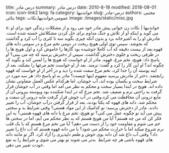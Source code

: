 title: درس مادر
summary: درس مادر
date: 2010-8-18
modified: 2018-08-01
icon:  icon-link2
lang: fa
category: خواندنیها
slug: درس-مادر
authors: مجتبی بنائی
tags: عمومی,خواندنیها,نکات
image: /images/static/misc.jpg

s: خواندنیها | نکات    زن جوانی پیش مادر خود می رود و از مشکلات زندگی خود برای او می گوید و اینکه او از تلاش و جنگ مداوم برای حل کردن مشکلاتش خسته شده است.    مادرش او را به آشپزخانه برد و بدون آنکه چیزی بگوید سه تا کتری را آب کرد و گذاشت که بجوشد.    سپس توی اولی هویج ریخت در دومی تخم مرغ و در سومی دانه های قهوه.بعد از بیست دقیقه که آب کاملا جوشیده بود گازها را خاموش کرد و اول هویج ها را در ظرفی ریخت و جلوی دخترش گذاشت. سپس از دخترش پرسید که چه می بینی؟    او پاسخ داد: هویج، تخم مرغ، قهوه. مادر از او خواست که هویج ها را لمس کند و بگوید که چگونه اند؟ او این کار را کرد و گفت: نرمند. بعد از او خواست تخم مرغها را بشکند، بعد از اینه پوسته آن را جدا کرد، تخم مرغ سفت شده را دید و در آخر از او خواست که قهوه رابچشد.    دختر از مادرش پرسید مفهوم اینها چیست؟    مادر به او پاسخ داد: هر سه مورد در شرایط سخت و یکسان بوده اند، آب جوشان، اما هرکدام عکس العمل متفاوتی نشان داده اند. هویج در ابتدا بسیار سخت و محکم به نظر می آمد اما وقتی در آب جوشان قرار گرفت به راحتی نرم و ضعیف شد. تخم مرغ که در ابتدا شکننده بود وپوسته بیرونی آن از مایع درونی آن محافظت می کرد،وقتی در آب جوش قرار گرفت مایه درونی آن سفت    و محکم شد. دانه های قهوه که یکتا بودند، بعد از قرار گرفتن درآب جوشان، آب را تغییر دادند. مادر از دخترش پرسید: تو کدامیک از این مواد هستی؟ وقتی شرایط بد و سختی پیش می آید تو چگونه عمل می کنی؟ تو هویج، تخم مرغ یا دانه های قهوه هستی؟    به این فکر کن که من چه هستم؟ آیا من هویج هستم که به نظر محکم می آیم، اما در سختی ها خم می شوم و مقاومت خود را از دست می دهم؟  آیا من تخم مرغ هستم که با یک قلب نرم شروع میکند اما با حرارت محکم می شود؟    یا من دانه قهوه هستم که آب داغ را تغییر داد؟ وقتی آب داغ شد آن دانه بوی خوش و طعم دلپذیری را آزاد کرد. اگر تو مانند دانه های قهوه باشی هر چه شرایط  بدتر می شوند تو بهتر می شوی و شرایط را به نفع خودت تغییر می دهی.